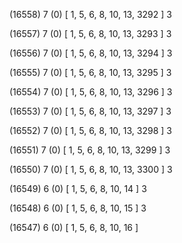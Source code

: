 (16558) 7 (0) [ 1, 5, 6, 8, 10, 13, 3292 ] 3 


(16557) 7 (0) [ 1, 5, 6, 8, 10, 13, 3293 ] 3 


(16556) 7 (0) [ 1, 5, 6, 8, 10, 13, 3294 ] 3 


(16555) 7 (0) [ 1, 5, 6, 8, 10, 13, 3295 ] 3 


(16554) 7 (0) [ 1, 5, 6, 8, 10, 13, 3296 ] 3 


(16553) 7 (0) [ 1, 5, 6, 8, 10, 13, 3297 ] 3 


(16552) 7 (0) [ 1, 5, 6, 8, 10, 13, 3298 ] 3 


(16551) 7 (0) [ 1, 5, 6, 8, 10, 13, 3299 ] 3 


(16550) 7 (0) [ 1, 5, 6, 8, 10, 13, 3300 ] 3 


(16549) 6 (0) [ 1, 5, 6, 8, 10, 14 ] 3 


(16548) 6 (0) [ 1, 5, 6, 8, 10, 15 ] 3 


(16547) 6 (0) [ 1, 5, 6, 8, 10, 16 ]  

